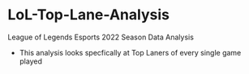 # LoL-Top-Lane-Analysis
League of Legends Esports 2022 Season Data Analysis
- This analysis looks specfically at Top Laners of every single game played
